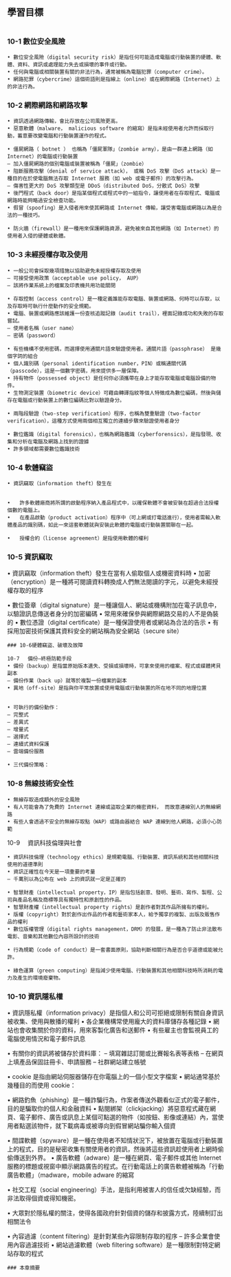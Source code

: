 
## 學習目標
```
```
### 10-1 數位安全風險
```
• 數位安全風險（digital security risk）是指任何可能造成電腦或行動裝置的硬體、軟體、資料、資訊或處理能力失去或損壞的事件或行動。
• 任何與電腦或相關裝置有關的非法行為，通常被稱為電腦犯罪（computer crime）。
• 網路犯罪（cybercrime）這個術語則是指線上（online）或在網際網路（Internet）上的非法行為。

```
### 10-2 網際網路和網路攻擊
```
• 資訊透過網路傳輸，會比存放在公司風險更高。
• 惡意軟體（malware， malicious software 的縮寫）是指未經使用者允許而採取行動，蓄意要改變電腦和行動裝置運作的程式。
```
```
• 僵屍網路（ botnet ） 也稱為「僵屍軍隊」（zombie army），是由一群連上網路（如 Internet）的電腦或行動裝置
– 加入僵屍網路的個別電腦或裝置被稱為「僵屍」（zombie）
• 阻斷服務攻擊（denial of service attack）， 或稱 DoS 攻擊（DoS attack）是一種目的在於使電腦無法存取 Internet 服務（如 web 或電子郵件）的攻擊行為。
– 傷害性更大的 DoS 攻擊類型是 DDoS（distributed DoS，分散式 DoS）攻擊
• 後門程式（back door）是指某個程式或程式中的一組指令，讓使用者在存取程式、電腦或網路時能夠略過安全檢查功能。
• 假冒（spoofing）是入侵者用來使其網路或 Internet 傳輸，讓受害電腦或網路以為是合法的一種技巧。
```
```
• 防火牆（firewall）是一種用來保護網路資源，避免被來自其他網路（如 Internet）的使用者入侵的硬體或軟體。
```
### 10-3 未經授權存取及使用
```
• 一般公司會採取幾項措施以協助避免未經授權存取及使用
– 可接受使用政策（acceptable use policy， AUP）
– 該將作業系統上的檔案及印表機共用功能關閉

• 存取控制（access control）是一種定義誰能存取電腦、裝置或網路、何時可以存取，以及存取時可執行什麼動作的安全規範。
• 電腦、裝置或網路應該維護一份查核追蹤記錄（audit trail），裡面記錄成功和失敗的存取嘗試。
– 使用者名稱（user name）
– 密碼（password）

• 有些機構不使用密碼，而選擇使用通關片語來驗證使用者。通關片語（passphrase） 是幾個字詞的組合
• 個人識別碼（personal identification number，PIN）或稱通關代碼（passcode），這是一個數字密碼，用來提供多一層保障。
• 持有物件（possessed object）是任何你必須攜帶在身上才能存取電腦或電腦設備的物件。
• 生物測定裝置（biometric device）可藉由轉譯指紋等個人特徵成為數位編碼，然後與儲存在電腦或行動裝置上的數位編碼比對以驗證身分。

• 兩階段驗證（two-step verification）程序，也稱為雙重驗證（two-factor verification），這種方式使用兩個相互獨立的連續步驟來驗證使用者身分

• 數位鑑識（digital forensics），也稱為網路鑑識（cyberforensics），是指發現、收集和分析在電腦及網路上找到的證據
• 許多領域都需要數位鑑識技術
```
### 10-4 軟體竊盜
```
• 資訊竊取（information theft）發生在


•	許多軟體廠商將所謂的啟動程序納入產品程式中，以確保軟體不會被安裝在超過合法授權個數的電腦上。
•	在產品啟動（product activation）程序中（可上網或打電話進行），使用者需輸入軟體產品的識別碼，如此一來這套軟體就與安裝此軟體的電腦或行動裝置關聯在一起。

•	授權合約（license agreement）是指使用軟體的權利
```
### 10-5 資訊竊取
• 資訊竊取（information theft）發生在當有人偷取個人或機密資料時
• 加密（encryption）是一種將可閱讀資料轉換成人們無法閱讀的字元，以避免未經授權存取的程序

• 數位簽章（digital signature）是一種讓個人、網站或機構附加在電子訊息中，以驗證訊息傳送者身分的加密編碼
• 常用來確保參與網際網路交易的人不是偽裝的
• 數位憑證（digital certificate）是一種保證使用者或網站為合法的告示
• 有採用加密技術保護其資料安全的網站稱為安全網站（secure site）
```
### 10-6硬體竊盜、破壞及故障
```

```
10-7 　備份—終極防範手段
• 備份（backup）是指當原始版本遺失、受損或損壞時，可拿來使用的檔案、程式或媒體拷貝副本
– 備份作業（back up）就等於複製一份檔案的副本
• 異地（off-site）是指與你平常放置或使用電腦或行動裝置的所在地不同的地理位置


• 可執行的備份動作：
– 完整式
– 差異式
– 增量式
– 選擇式
– 連續式資料保護
– 雲端備份服務

• 三代備份策略：
```
### 10-8 無線技術安全性
```
• 無線存取造成額外的安全風險
• 有人可能會為了免費的 Internet 連線或盜取企業的機密資料， 而故意連線別人的無線網路
• 有些人會透過不安全的無線存取點（WAP）或路由器結合 WAP 連線到他人網路，必須小心防範
```
10-9 　資訊科技倫理與社會
```
• 資訊科技倫理（technology ethics）是規範電腦、行動裝置、資訊系統和其他相關科技使用的道德準則
• 資訊正確性在今天是一項重要的考量
– 千萬別以為公布在 web 上的資訊就一定是正確的

• 智慧財產（intellectual property，IP）是指包括創意、發明、藝術、寫作、製程、公司與產品名稱及商標等具有獨特性和原創性的作品。
• 智慧財產權（intellectual property rights）是創作者對其作品所擁有的權利。
• 版權（copyright）對於創作出作品的作者和藝術家本人，給予獨享的複製、出版及販售作品的權利
• 數位版權管理（digital rights management，DRM）的發展，是一種為了防止非法散布電影、音樂和其他數位內容所設計的技術

• 行為規範（code of conduct）是一套書面原則，協助判斷相關行為是否合乎道德或能被允許。

• 綠色運算（green computing）是指減少使用電腦、行動裝置和其他相關科技時所消耗的電力及產生的環境廢棄物。
```
### 10-10 資訊隱私權
• 資訊隱私權（information privacy）是指個人和公司可拒絕或限制有關自身資訊被收集、使用與散播的權利
• 各企業機構常使用龐大的資料庫儲存各種記錄
• 網站也會收集關於你的資料，用來客製化廣告和送郵件
• 有些雇主也會監視員工的電腦使用情況和電子郵件訊息

• 有關你的資訊將被儲存於資料庫：
– 填寫雜誌訂閱或比賽報名表等表格
– 在網頁上填產品保固註冊卡、申請服務
– 社群網站建立帳號

• cookie 是指由網站伺服器儲存在你電腦上的一個小型文字檔案
• 網站通常基於幾種目的而使用 cookie：

• 網路釣魚（phishing）是一種詐騙行為，作案者傳送外觀看似正式的電子郵件，目的是騙取你的個人和金融資料
• 點閱綁架（clickjacking）將惡意程式藏在網頁、電子郵件、廣告或訊息上某個可點選的物件（如按鈕、影像或連結）內，當使用者點選該物件，就下載病毒或被導向到假冒網站騙你輸入個資

• 間諜軟體（spyware）是一種在使用者不知情狀況下，被放置在電腦或行動裝置上的程式，目的是秘密收集有關使用者的資訊，然後將這些資訊趁使用者上網時偷偷傳送到外界。
• 廣告軟體（adware）是一種在網頁、電子郵件或其他 Internet 服務的標題或視窗中顯示網路廣告的程式。在行動電話上的廣告軟體被稱為「行動廣告軟體」（madware，mobile adware 的縮寫

• 社交工程（social engineering）手法，是指利用被害人的信任或欠缺經驗，而非法取得個資或得知機密。


• 大眾對於隱私權的關注，使得各國政府針對個資的儲存和披露方式，陸續制訂出相關法令

• 內容過濾（content filtering）是針對某些內容限制存取的程序
  – 許多企業會使用內容過濾技術
• 網站過濾軟體（web filtering software）是一種限制對特定網站存取的程式
```
### 本章摘要
```

```

